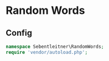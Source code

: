 # Random Words

## Config

```php
namespace Sebentleitner\RandomWords; 
require 'vendor/autoload.php';
```
